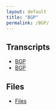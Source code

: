 ```yaml
---
layout: default
title: "BGP"
permalink: /BGP/
---
```


## Transcripts

- [BGP](/BGP/ITSM)
- [BGP](/BGP/Aufbauorganisation)

## Files

- [Files](/Files)